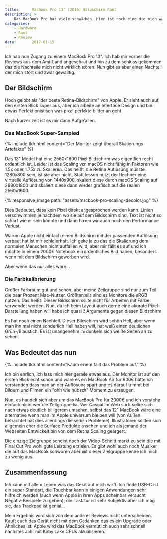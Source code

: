 ```yaml
---
title:      MacBook Pro 13" (2016) Bildschirm Rant
description: >
    Das MacBook Pro hat viele schwächen. Hier ist noch eine die mich wahnsinnig macht und scheinbar niemandem auffällt.
categories:
    - Hardware
    - Rant
    - Review
date:       2017-01-15
---
```


Ich hab nun Zugang zu einem MacBook Pro 13". Ich hab mir vorher die Reviews aus dem Ami-Land angeschaut und bin zu dem schluss gekommen das die Nachteile mich nicht wirklich stören. Nun gibt es aber einen Nachteil der mich stört und zwar gewalltig.

## Der Bildschirm

Hoch gelobt als "der beste Retina-Bildschirm" von Apple. Er sieht auch auf den ersten Blick super aus, aber ich arbeite an Interface Design und bin etwas Perfektionistisch was pixel perfekte bilder an geht.

Nach kurzer zeit ist es mir dann Aufgefallen.

### Das MacBook Super-Sampled

{% include tldr.html content="Der Monitor zeigt überall Skalierungs-Artefakte" %}

Das 13" Model hat eine 2560x1600 Pixel Bildschirm was eigentlich recht ordentlich ist. Leider ist das Scaling von macOS nicht fähig in Faktoren wie 1.5x oder 1.75x zu Skalieren. Das heißt, die Retina Auflösung müsste 1280x800 sein, ist sie aber nicht. Stattdessen nutzt der Rechner eine virtuelle Auflösung von 1440x900, skaliert diese durch macOS Scaling auf 2880x1800 und skaliert diese dann wieder grafisch auf die realen 2560x1600.

{% responsive_image path: "assets/macbook-pro-scaling-decolor.jpg" %}

Dies Bedeutet, dass kein Pixel direkt angesprochen werden kann. Linien verschwimmen je nachdem wo sie auf dem Bildschirm sind. Text ist nicht so scharf wie er sein könnte und dann haben wir auch noch den Performance Verlust.

Warum Apple nicht einfach einen Bildschirm mit der passenden Auflösung verbaut hat ist mir schleierhaft. Ich gebe ja zu das die Skalierung dem normalen Menschen nicht auffallen wird, aber mir fällt es auf und ich möchte in einem 2000€ Notebook ein ordentliches Bild haben, besonders wenn mit dem Bildschirm geworben wird.

Aber wenn das nur alles wäre...

### Die Farbkalibrierung

Großer Farbraum gut und schön, aber meine Zeilgruppe sind nur zum Teil die paar Prozent Mac-Nutzer. Größtenteils sind es Monitore die sRGB nutzen. Das heißt: Dieser Bildschirm sollte nicht für Arbeiten mit Farbe verwendet werden. Nun, da ich beim Layout auch gerne eine akurate Pixel-Darstellung haben will habe ich quasi 2 Argumente gegen diesen Bildschirm

Es hat noch einen Nachteil. Dieser Bildschirm wird schön Hell, aber wenn man ihn mal nicht sonderlich Hell haben will, hat weiß einen deutlichen Grün-/Blaustich. Es ist unangenehm im dunkeln sich weiße Seiten an zu sehen. 

## Was Bedeutet das nun

{% include tldr.html content="Kaum einem fällt das Problem auf." %}

Ich bin ehrlich, ich lass mich hier gerade etwas aus. Der Monitor ist auf den ersten Blick echt schön und wäre es ein MacBook Air für 900€ hätte ich verstanden dass man an der Auflösung spart und es darauf trimmt bei Bildern und Filmen ein "ohh wie hübsch" Moment zu erzeugen.

Nun, es handelt sich aber um das MacBook Pro für 2000€ und ich verstehe einfach nicht wer die Zeilgruppe ist. Wer Casual im Web surft sollte sich nach etwas deutlich billigerem umsehen, selbst das 12" MacBook wäre eine alternative wenn man im Apple universum bleiben will (von Außen betrachtet hat dies allerdings die selben Probleme). Illustratoren sollten sich allgemein eher die Surface Produkte ansehen und ich als jemand der Webseiten Entwickelt bin von dem Retina Scaling geärgert.

Die einzige Zielgruppe scheint noch der Video-Schnitt markt zu sein die mit Final Cut Pro wohl gute Leistung erzielen. Es gibt wohl auch noch Musiker die auf das MacBook schwören aber mit dieser Zielgruppe kenne ich mich zu wenig aus.

## Zusammenfassung

Ich kann mit allem Leben was das Gerät auf mich wirft. Ich finde USB-C ist ein super Standart, die Touchbar kann in einigen Anwendungen sehr hilfreich werden (auch wenn Apple in ihren Apps scheinbar versucht Negativ-Beispiele zu geben), die Tastatur ist sehr Subjektiv aber ich mag sie, das Trackpad ist genial...

Mein Ergebnis wird sich von dem anderer Reviews nicht unterscheiden. Kauft euch das Gerät nicht mit dem Gedanken das es ein Upgrade oder Ähnliches ist. Apple wird das MacBook vermutlich auch sehr schnell nächstes Jahr mit Kaby Lake CPUs aktualisieren. 